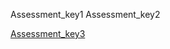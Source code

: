 Assessment_key1
Assessment_key2


[Assessment_key3](https://docs.google.com/forms/d/e/1FAIpQLSffXyghJwy3FgCE5bIP6ZGTAhGW1F5LyxH2h8tDqSSew6JW1w/viewform?usp=sf_link)
